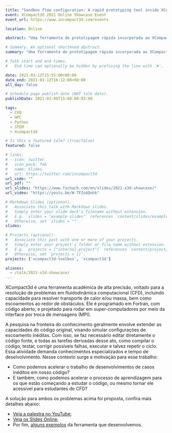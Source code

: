 ```yaml
---
title: "Sandbox flow configuration: A rapid prototyping tool inside XCompact3d"
event: XCompact3d 2021 Online Showcase Event
event_url: https://www.incompact3d.com/events

location: Online

abstract: "Uma ferramenta de prototipagem rápida incorporada ao XCompact3d, um código acadêmico para fluidodinâmica computacional. Isso visa aumentar a capacidade de trabalho dos desenvolvedores do código, ao mesmo tempo em que cria um ambiente mais amigável para estudantes em CDF."

# Summary. An optional shortened abstract.
summary: "Uma ferramenta de prototipagem rápida incorporada ao XCompact3d, um código acadêmico para fluidodinâmica computacional. Isso visa aumentar a capacidade de trabalho dos desenvolvedores do código, ao mesmo tempo em que cria um ambiente mais amigável para estudantes em CDF."

# Talk start and end times.
#   End time can optionally be hidden by prefixing the line with `#`.

date: 2021-03-12T15:55:00+00:00
date_end: 2021-03-12T16:12:00+00:00
all_day: false

# Schedule page publish date (NOT talk date).
publishDate: 2021-03-09T15:00:00-03:00

tags:
  - CFD
  - HPC
  - Python
  - STEM
  - Xcompact3d

# Is this a featured talk? (true/false)
featured: false

# links:
# - icon: twitter
#   icon_pack: fab
#   name: Slides
#   url: https://twitter.com/incompact3d
url_code: ""
url_pdf: ""
url_slides: "https://www.fschuch.com/en/slides/2021-x3d-showcase/"
url_video: "https://youtu.be/W-TFZo4Qnhk"

# Markdown Slides (optional).
#   Associate this talk with Markdown slides.
#   Simply enter your slide deck's filename without extension.
#   E.g. `slides = "example-slides"` references `content/slides/example-slides.md`.
#   Otherwise, set `slides = ""`.
slides:

# Projects (optional).
#   Associate this post with one or more of your projects.
#   Simply enter your project's folder or file name without extension.
#   E.g. `projects = ["internal-project"]` references `content/project/deep-learning/index.md`.
#   Otherwise, set `projects = []`.
projects: ['xcompact3d-toolbox', 'xcompact3d']

aliases:
  - /talk/2021-x3d-showcase/
---
```


XCompact3d é uma ferramenta acadêmica de alta precisão, voltado para a resolução de problemas em fluidodinâmica computacional (CFD), incluindo capacidade para resolver transporte de calor e/ou massa, bem como escoamentos ao redor de obstáculos. Ele é programado em Fortran, com código aberto, e projetado para rodar em super-computadores por meio da interface por troca de mensagens (MPI).

A pesquisa na fronteira do conhecimento geralmente envolve extender as capacidades do código original, visando simular configurações de escoamento inéditas. Com isso, se faz necessário editar diretamente o código fonte, e todas as tarefas derivadas desse ato, como compilar o código, testar, corrigir possiveis falhas, executar e talvez repetir o ciclo. Essa atividade demanda conhecimentos especializados e tempo de deselvolvimento. Nesse contexto surge a motivação para esse trabalho:

- Como podemos acelerar o trabalho de desenvolvimentos de casos inéditos em nosso código?
- E também, como podemos acelerar o processo de aprendizagem para os que estão começando a estudar o código, ou mesmo tornar ele acessível para estudantes de CFD?

A solução para ambos os problemas acima foi proposta, confira mais detalhes abaixo:

- [Veja a palestra no YouTube](https://youtu.be/W-TFZo4Qnhk);
- [Veja os Slides Online](https://www.fschuch.com/en/slides/2021-x3d-showcase/);
- Por fim, [alguns exemplos](https://xcompact3d-toolbox.readthedocs.io/en/latest/tutorial.html#sandbox-examples) da ferramenta que desenvolvemos.